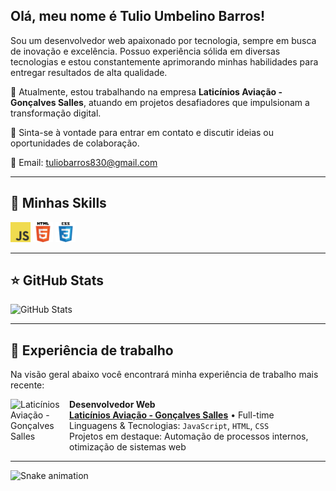 ## Olá, meu nome é Tulio Umbelino Barros!

Sou um desenvolvedor web apaixonado por tecnologia, sempre em busca de inovação e excelência. Possuo experiência sólida em diversas tecnologias e estou constantemente aprimorando minhas habilidades para entregar resultados de alta qualidade.

🔭 Atualmente, estou trabalhando na empresa **Laticínios Aviação - Gonçalves Salles**, atuando em projetos desafiadores que impulsionam a transformação digital.

💬 Sinta-se à vontade para entrar em contato e discutir ideias ou oportunidades de colaboração.

📧 Email: [tuliobarros830@gmail.com](mailto:tuliobarros830@gmail.com)

---

## 🚀 Minhas Skills

<code><img height="32" src="https://raw.githubusercontent.com/github/explore/80688e429a7d4ef2fca1e82350fe8e3517d3494d/topics/javascript/javascript.png" alt="Javascript"/></code>
<code><img height="32" src="https://raw.githubusercontent.com/github/explore/80688e429a7d4ef2fca1e82350fe8e3517d3494d/topics/html/html.png" alt="HTML5"/></code>
<code><img height="32" src="https://raw.githubusercontent.com/github/explore/80688e429a7d4ef2fca1e82350fe8e3517d3494d/topics/css/css.png" alt="CSS"/></code>

---

## ⭐ GitHub Stats

![GitHub Stats](https://github-readme-stats.vercel.app/api?username=Tulio220&show_icons=true&theme=dark)

---

## 🌟 Experiência de trabalho

Na visão geral abaixo você encontrará minha experiência de trabalho mais recente:

[<img align="left" height="94px" width="94px" alt="Laticínios Aviação - Gonçalves Salles" src="https://cdn-app-privally-io.s3.amazonaws.com/env/suite/images/treatment/central/0001/00000389/lightLogo/20210616193927.png"/>]()

**Desenvolvedor Web**  
[**Laticínios Aviação - Gonçalves Salles**]() • Full-time  
Linguagens & Tecnologias: `JavaScript`, `HTML`, `CSS`  
Projetos em destaque: Automação de processos internos, otimização de sistemas web
<br/>

---

![Snake animation](https://github.com/Tulio220/Tulio220/blob/output/github-contribution-grid-snake.svg)
